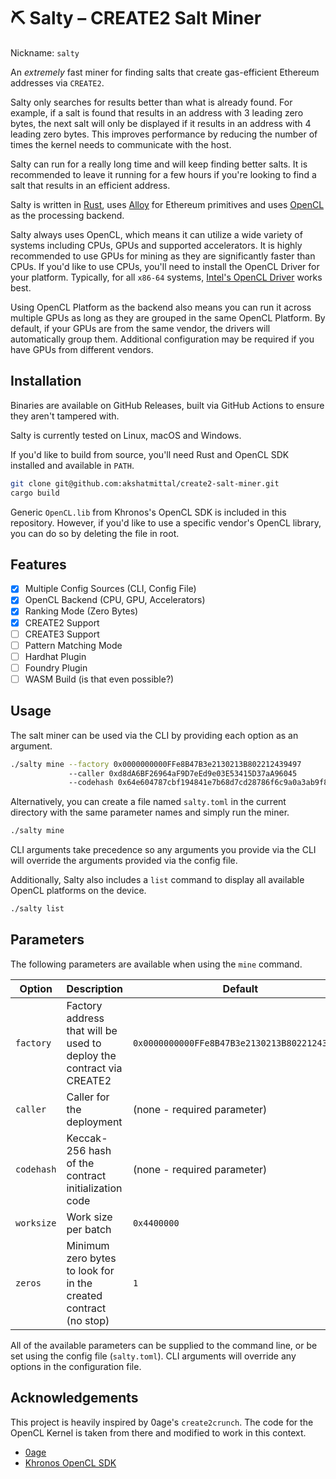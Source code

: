 # ⛏️ Salty – CREATE2 Salt Miner

Nickname: `salty`

An _extremely_ fast miner for finding salts that create gas-efficient Ethereum addresses via `CREATE2`.

Salty only searches for results better than what is already found. For example, if a salt is found that results in an address with 3 leading zero bytes, the next salt will only be displayed if it results in an address with 4 leading zero bytes. This improves performance by reducing the number of times the kernel needs to communicate with the host.

Salty can run for a really long time and will keep finding better salts. It is recommended to leave it running for a few hours if you're looking to find a salt that results in an efficient address.

Salty is written in [Rust](https://www.rust-lang.org/), uses [Alloy](https://github.com/alloy-rs/core) for Ethereum primitives and uses [OpenCL](https://www.khronos.org/opencl/) as the processing backend.

Salty always uses OpenCL, which means it can utilize a wide variety of systems including CPUs, GPUs and supported accelerators. It is highly recommended to use GPUs for mining as they are significantly faster than CPUs. If you'd like to use CPUs, you'll need to install the OpenCL Driver for your platform. Typically, for all `x86-64` systems, [Intel's OpenCL Driver](https://software.intel.com/content/www/us/en/develop/articles/opencl-drivers.html) works best.

Using OpenCL Platform as the backend also means you can run it across multiple GPUs as long as they are grouped in the same OpenCL Platform. By default, if your GPUs are from the same vendor, the drivers will automatically group them. Additional configuration may be required if you have GPUs from different vendors.

## Installation

Binaries are available on GitHub Releases, built via GitHub Actions to ensure they aren't tampered with.

Salty is currently tested on Linux, macOS and Windows.

If you'd like to build from source, you'll need Rust and OpenCL SDK installed and available in `PATH`.

```bash
git clone git@github.com:akshatmittal/create2-salt-miner.git
cargo build
```

Generic `OpenCL.lib` from Khronos's OpenCL SDK is included in this repository. However, if you'd like to use a specific vendor's OpenCL library, you can do so by deleting the file in root.

## Features

- [x] Multiple Config Sources (CLI, Config File)
- [x] OpenCL Backend (CPU, GPU, Accelerators)
- [x] Ranking Mode (Zero Bytes)
- [x] CREATE2 Support
- [ ] CREATE3 Support
- [ ] Pattern Matching Mode
- [ ] Hardhat Plugin
- [ ] Foundry Plugin
- [ ] WASM Build (is that even possible?)

## Usage

The salt miner can be used via the CLI by providing each option as an argument.

```bash
./salty mine --factory 0x0000000000FFe8B47B3e2130213B802212439497
             --caller 0xd8dA6BF26964aF9D7eEd9e03E53415D37aA96045
             --codehash 0x64e604787cbf194841e7b68d7cd28786f6c9a0a3ab9f8b0a0e87cb4387ab0107
```

Alternatively, you can create a file named `salty.toml` in the current directory with the same parameter names and simply run the miner.

```bash
./salty mine
```

CLI arguments take precedence so any arguments you provide via the CLI will override the arguments provided via the config file.

Additionally, Salty also includes a `list` command to display all available OpenCL platforms on the device.

```bash
./salty list
```

## Parameters

The following parameters are available when using the `mine` command.

| Option     | Description                                                          | Default                                      |
| ---------- | -------------------------------------------------------------------- | -------------------------------------------- |
| `factory`  | Factory address that will be used to deploy the contract via CREATE2 | `0x0000000000FFe8B47B3e2130213B802212439497` |
| `caller`   | Caller for the deployment                                            | (none - required parameter)                  |
| `codehash` | Keccak-256 hash of the contract initialization code                  | (none - required parameter)                  |
| `worksize` | Work size per batch                                                  | `0x4400000`                                  |
| `zeros`    | Minimum zero bytes to look for in the created contract (no stop)     | `1`                                          |

All of the available parameters can be supplied to the command line, or be set using the config file (`salty.toml`). CLI arguments will override any options in the configuration file.

## Acknowledgements

This project is heavily inspired by 0age's `create2crunch`. The code for the OpenCL Kernel is taken from there and modified to work in this context.

- [0age](https://github.com/0age)
- [Khronos OpenCL SDK](https://github.com/KhronosGroup/OpenCL-SDK)
